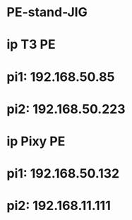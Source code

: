 # PE-stand-JIG

# ip T3 PE
# pi1: 192.168.50.85
# pi2: 192.168.50.223 

# ip Pixy PE
# pi1: 192.168.50.132
# pi2: 192.168.11.111